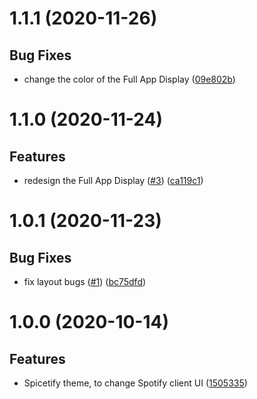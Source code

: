 # 1.1.1 (2020-11-26)

## Bug Fixes
* change the color of the Full App Display ([09e802b](https://github.com/grasonchan/spotify-spice/commit/09e802bf7ec6e1d3f0050ac97eed06dc992fd226))


# 1.1.0 (2020-11-24)

## Features
* redesign the Full App Display ([#3](https://github.com/grasonchan/spotify-spice/pull/3)) ([ca119c1](https://github.com/grasonchan/spotify-spice/commit/ca119c11f65c8395c8dd654018252c4140bb6f1b))


# 1.0.1 (2020-11-23)

## Bug Fixes
* fix layout bugs ([#1](https://github.com/grasonchan/spotify-spice/pull/1)) ([bc75dfd](https://github.com/grasonchan/spotify-spice/commit/bc75dfdd06ccff97c0596a99a400bf7c59475bfe))


# 1.0.0 (2020-10-14)

## Features
* Spicetify theme, to change Spotify client UI ([1505335](https://github.com/grasonchan/spotify-spice/commit/15053350d73d0a6b2b4fdfa60f1f8c230ca0d952))